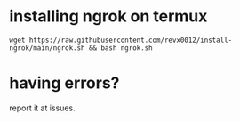 # installing ngrok on termux

```wget https://raw.githubusercontent.com/revx0012/install-ngrok/main/ngrok.sh && bash ngrok.sh```

# having errors?

report it at issues.

